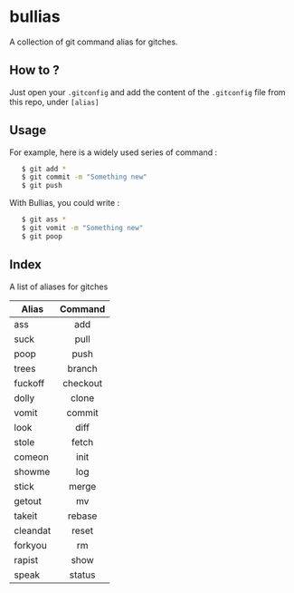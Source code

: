 bullias
=======
A collection of git command alias for gitches.

## How to ?
Just open your `.gitconfig` and add the content of the `.gitconfig` file from this repo, under `[alias]`

## Usage
For example, here is a widely used series of command :
```bash
   $ git add *
   $ git commit -m "Something new" 
   $ git push
```

With Bullias, you could write : 
```bash
   $ git ass *
   $ git vomit -m "Something new"
   $ git poop
```

## Index

A list of aliases for gitches

| Alias        | Command           |
| ------------- |:-------------:|
| ass | add |
| suck | pull |
| poop | push |
| trees | branch	 |
| fuckoff | checkout |
| dolly | clone |
| vomit | commit |
| look | diff |
| stole | fetch |
| comeon | init |
| showme | log |
| stick | merge |
| getout | mv |
| takeit | rebase |
| cleandat | reset |
| forkyou | rm |
| rapist | show |
| speak | status |


